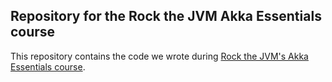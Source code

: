 ## Repository for the Rock the JVM Akka Essentials course

This repository contains the code we wrote during  [Rock the JVM's Akka Essentials course](https://rockthejvm.com/akka-essentials). 

